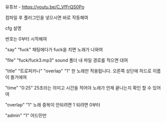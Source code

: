 유튜브 - https://youtu.be/C_VfFrQS0Po

컴파일 후 플러그인을 넣으시면 바로 작동해여

cfg 설명

번호는 0부터 시작해여

"say" "fuck"				채팅에다가 fuck을 치면 노래가 나와여

"file" "fuck/fuck3.mp3"		sound 폴더 내 파일 경로를 적으면 대여

"title" "트로피카나" 		"overlap" "1" 한 노래만 적용됩니다. 오른쪽 상단에 허드로 이름이 뜰거에여

"time" "0:25" 				25초라는 의미고 시간을 적어야 노래가 언제 끝나는지 확인 할 수 있어여

"overlap" "1"				노래 중복이 안되려면 1 되려면 0부터

"admin"	"1"					어드민만
